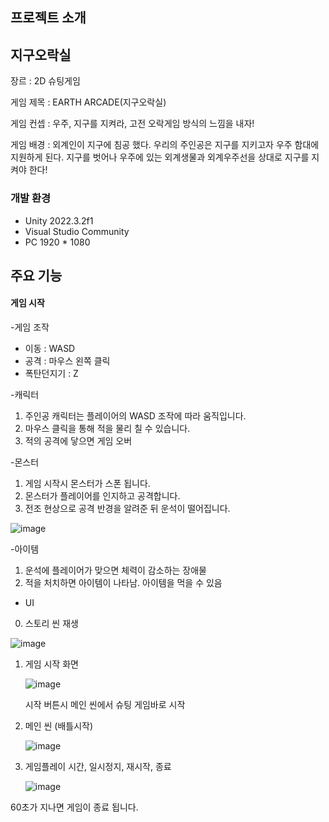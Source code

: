 ## 프로젝트 소개
## 지구오락실
장르 : 2D  슈팅게임

게임 제목 : EARTH ARCADE(지구오락실)

게임 컨셉 : 우주, 지구를 지켜라, 고전 오락게임 방식의 느낌을 내자! 

게임 배경 : 
외계인이 지구에 침공 했다. 
우리의 주인공은 지구를 지키고자 우주 함대에 지원하게 된다. 
지구를 벗어나 우주에 있는 외계생물과 외계우주선을 상대로 지구를 지켜야 한다! 
 
### 개발 환경
- Unity 2022.3.2f1
- Visual Studio Community
- PC 1920 * 1080
## 주요 기능
#### 게임 시작
-게임 조작
- 이동 : WASD
- 공격 : 마우스 왼쪽 클릭
- 폭탄던지기 : Z
   
-캐릭터
 1. 주인공 캐릭터는 플레이어의 WASD 조작에 따라 움직입니다.
 2. 마우스 클릭을 통해 적을 물리 칠 수 있습니다.
 3. 적의 공격에 닿으면 게임 오버

-몬스터 
 1. 게임 시작시 몬스터가 스폰 됩니다.
 2. 몬스터가 플레이어를 인지하고 공격합니다.   
 3. 전조 현상으로 공격 반경을 알려준 뒤 운석이 떨어집니다.
    
 ![image](https://github.com/Unity-T8-C/T8-C-/assets/120788949/030bc4c1-908f-4a01-b19b-4d6a70025fe0)

-아이템
 1. 운석에 플레이어가 맞으면 체력이 감소하는 장애물
 2. 적을 처치하면 아이템이 나타남. 아이템을 먹을 수 있음

- UI
 0. 스토리 씬 재생
  
![image](https://github.com/Unity-T8-C/T8-C-/assets/120788949/5729ac4b-1ad9-42d9-9f51-9f7ec12afbb2)

 1. 게임 시작 화면

    ![image](https://github.com/Unity-T8-C/T8-C-/assets/120788949/5b5a4c91-a75c-4926-87c9-2e165de86d18)

    시작 버튼시 메인 씬에서 슈팅 게임바로 시작

2. 메인 씬 (배틀시작)

   ![image](https://github.com/Unity-T8-C/T8-C-/assets/120788949/b709911c-1af4-4755-8601-4b2390d1bf1c)

3. 게임플레이 시간, 일시정지, 재시작, 종료

   ![image](https://github.com/Unity-T8-C/T8-C-/assets/120788949/986a54f7-13a3-4c3b-8eb0-d77e6df3b847)

  60초가 지나면 게임이 종료 됩니다. 
